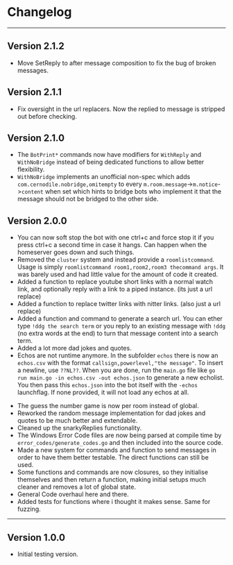 # Changelog
---

## Version 2.1.2
- Move SetReply to after message composition to fix the bug of broken messages.

## Version 2.1.1
- Fix oversight in the url replacers. Now the replied to message is stripped out before checking.

## Version 2.1.0
- The `BotPrint*` commands now have modifiers for `WithReply` and `WithNoBridge` instead of being dedicated functions to allow better flexibility.
- `WithNoBridge` implements an unofficial non-spec which adds `com.cernodile.nobridge,omitempty` to every `m.room.message`->`m.notice`->`content` when set which hints to bridge bots who implement it that the message should not be bridged to the other side.

## Version 2.0.0
- You can now soft stop the bot with one ctrl+c and force stop it if you press ctrl+c a second time in case it hangs. Can happen when the homeserver goes down and such things.
- Removed the `cluster` system and instead provide a `roomlistcommand`. Usage is simply `roomlistcommand room1,room2,room3 thecommand args`. It was barely used and had little value for the amount of code it created.
- Added a function to replace youtube short links with a normal watch link, and optionally reply with a link to a piped instance. (its just a url replace)
- Added a function to replace twitter links with nitter links. (also just a url replace)
- Added a function and command to generate a search url. You can ether type `!ddg the search term` or you reply to an existing message with `!ddg` (no extra words at the end) to turn that message content into a search term.
- Added a lot more dad jokes and quotes.
- Echos are not runtime anymore.
In the subfolder `echos` there is now an `echos.csv` with the format `callsign,powerlevel,"the message"`. To insert a newline, use `??NL??`.
When you are done, run the `main.go` file like `go run main.go -in echos.csv -out echos.json` to generate a new echolist. You then pass this `echos.json` into the bot itself with the `-echos` launchflag. If none provided, it will not load any echos at all.
>
- The guess the number game is now per room instead of global.
- Reworked the random message implementation for dad jokes and quotes to be much better and extendable.
- Cleaned up the snarkyReplies functionality.
- The Windows Error Code files are now being parsed at compile time by `error_codes/generate_codes.go` and then included into the source code.
- Made a new system for commands and function to send messages in order to have them better testable. The direct functions can still be used.
- Some functions and commands are now closures, so they initialise themselves and then return a function, making initial setups much cleaner and removes a lot of global state.
- General Code overhaul here and there.
- Added tests for functions where i thought it makes sense. Same for fuzzing.


---
## Version 1.0.0
 - Initial testing version.